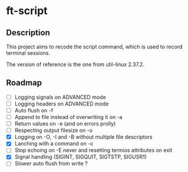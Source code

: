 # ft-script

## Description

This project aims to recode the script command, which is used to record terminal
sessions.

The version of reference is the one from util-linux 2.37.2.

## Roadmap

-   [ ] Logging signals on ADVANCED mode
-   [ ] Logging headers on ADVANCED mode
-   [ ] Auto flush on -f
-   [ ] Append to file instead of overwriting it on -a
-   [ ] Return values on -e (and on errors prolly)
-   [ ] Respecting output filesize on -o
-   [x] Logging on -O, -I and -B without multiple file descriptors
-   [x] Lanching with a command on -c
-   [ ] Stop echoing on -E never and resetting termios attributes on exit
-   [x] Signal handling (SIGINT, SIGQUIT, SIGTSTP, SIGUSR1)
-   [ ] Slower auto flush from write ?
